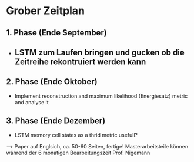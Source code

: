 # Grober Zeitplan
## 1. Phase (Ende September)
- LSTM zum Laufen bringen und gucken ob die Zeitreihe rekontruiert werden kann
    - 

## 2. Phase (Ende Oktober)
- Implement reconstruction and maximum likelihood (Energiesatz) metric and analyse it

## 3. Phase (Ende Dezember)
- LSTM memory cell states as a thrid metric usefull?

--> Paper auf Englsich, ca. 50-60 Seiten, fertige! Masterarbeitsteile können während der 6 monatigen Bearbeitungszeit Prof. Nigemann 